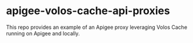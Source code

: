 # apigee-volos-cache-api-proxies
This repo provides an example of an Apigee proxy leveraging Volos Cache running on Apigee and locally.
